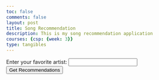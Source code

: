 ```yaml
---
toc: false
comments: false
layout: post
title: Song Recommendation
description: This is my song recommendation application
courses: {csp: {week: 3}}
type: tangibles
---
```

<html>
<head>
    <meta charset="utf-8">
</head>
<body>
    <!-- User input field -->
    <label for="userInput">Enter your favorite artist:</label>
    <input type="text" id="userInput">
    <button onclick="getRecommendations()">Get Recommendations</button>
    <div id="recommendations">
        <!-- Recommendations will be displayed here -->
    </div>
    <script>
        const apiKey = 'a5d1284fa777bdb75371d65b7cee89ad';
        function getRecommendations() {
            const userInput = document.getElementById('userInput').value;
            const url = `http://ws.audioscrobbler.com/2.0/?method=artist.gettoptracks&artist=${userInput}&api_key=${apiKey}&format=json`;
            fetch(url)
                .then(response => response.json())
                .then(data => {
                    const recommendations = data.toptracks.track;
                    displayRecommendations(recommendations);
                })
                .catch(error => console.error('Error fetching data:', error));
        }
        function displayRecommendations(recommendations) {
            const recommendationsContainer = document.getElementById('recommendations');
            recommendationsContainer.innerHTML = ''; // Clear previous recommendations
            if (recommendations.length === 0) {
                recommendationsContainer.textContent = 'No recommendations found.';
            } else {
                recommendations.forEach(track => {
                    const trackName = track.name;
                    const artistName = track.artist.name;
                    const trackElement = document.createElement('p');
                    trackElement.textContent = `${trackName} by ${artistName}`;
                    recommendationsContainer.appendChild(trackElement);
                });
            }
        }
    </script>
</body>
</html>
